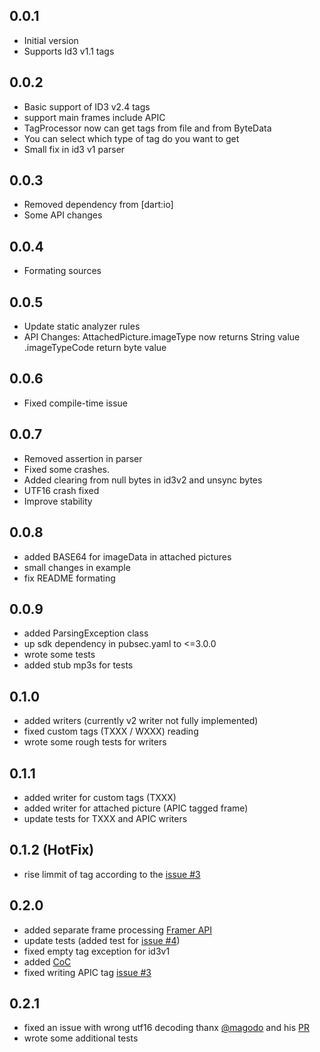 ## 0.0.1

- Initial version
- Supports Id3 v1.1 tags

## 0.0.2

- Basic support of ID3 v2.4 tags
- support main frames include APIC
- TagProcessor now can get tags from file and from ByteData
- You can select which type of tag do you want to get
- Small fix in id3 v1 parser

## 0.0.3

- Removed dependency from [dart:io]
- Some API changes

## 0.0.4

- Formating sources

## 0.0.5

- Update static analyzer rules
- API Changes: AttachedPicture.imageType now returns String value .imageTypeCode return byte value

## 0.0.6

- Fixed compile-time issue

## 0.0.7

- Removed assertion in parser
- Fixed some crashes.
- Added clearing from null bytes in id3v2 and unsync bytes
- UTF16 crash fixed
- Improve stability

## 0.0.8

- added BASE64 for imageData in attached pictures
- small changes in example
- fix README formating

## 0.0.9

- added ParsingException class
- up sdk dependency in pubsec.yaml to <=3.0.0
- wrote some tests
- added stub mp3s for tests

## 0.1.0

- added writers (currently v2 writer not fully implemented)
- fixed custom tags (TXXX / WXXX) reading
- wrote some rough tests for writers

## 0.1.1

- added writer for custom tags (TXXX)
- added writer for attached picture (APIC tagged frame)
- update tests for TXXX and APIC writers

## 0.1.2 (HotFix)

- rise limmit of tag according to the [issue #3](https://github.com/NiKoTron/dart-tags/issues/3)

## 0.2.0

- added separate frame processing [Framer API](FRAMER.md)
- update tests (added test for [issue #4](https://github.com/NiKoTron/dart-tags/issues/4))
- fixed empty tag exception for id3v1
- added [CoC](CODE_OF_CONDUCT.md)
- fixed writing APIC tag [issue #3](https://github.com/NiKoTron/dart-tags/issues/3)

## 0.2.1

- fixed an issue with wrong utf16 decoding thanx [@magodo](https://github.com/magodo) and his [PR](https://github.com/NiKoTron/dart-tags/pull/9)
- wrote some additional tests
